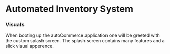 # Automated Inventory System

### Visuals

When booting up the autoCommerce application one will be greeted with the custom splash screen. The splash screen contains many features and a slick visual apperence.
